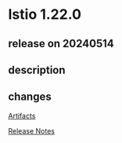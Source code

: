 # Istio 1.22.0

## release on 20240514

## description

## changes

<a href="http://gcsweb.istio.io/gcs/istio-release/releases/1.22.0/" rel="nofollow">Artifacts</a>

<a href="https://istio.io/latest/news/releases/1.22.x/announcing-1.22/" rel="nofollow">Release Notes</a>

